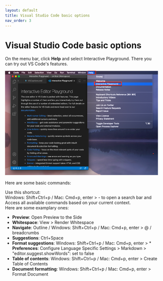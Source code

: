 ```yaml
---
layout: default
title: Visual Studio Code basic options
nav_order: 3
---
```


Visual Studio Code basic options
=========  

On the menu bar, click **Help** and select Interactive Playground. There you can try out VS Code's features.    

![vscoptions](/assets/images/vscIEP.png) 

Here are some basic commands:  


Use this shortcut:  
Windows: Shift+Ctrl+p / Mac: Cmd+p, enter > - to open a search bar and Access all available commands based on your current context.  
Here are some examplary ones:  

* **Preview**: Open Preview to the Side  
* **Whitespace**: View > Render Whitespace
* **Navigate**: Outline / Windows: Shift+Ctrl+p / Mac: Cmd+p, enter > @ / breadcrumbs
* **Suggestions**: Ctrl+Space
* **Format suggestions**: Windows: Shift+Ctrl+p / Mac: Cmd+p, enter > * **Preferences**: Configure Language Specific Settings > Markdown > "editor.suggest.showWords": set to false
* **Table of contents**: Windows: Shift+Ctrl+p / Mac: Cmd+p, enter > Create Table of Contents
* **Document formatting**: Windows: Shift+Ctrl+p / Mac: Cmd+p, enter > Format Document

